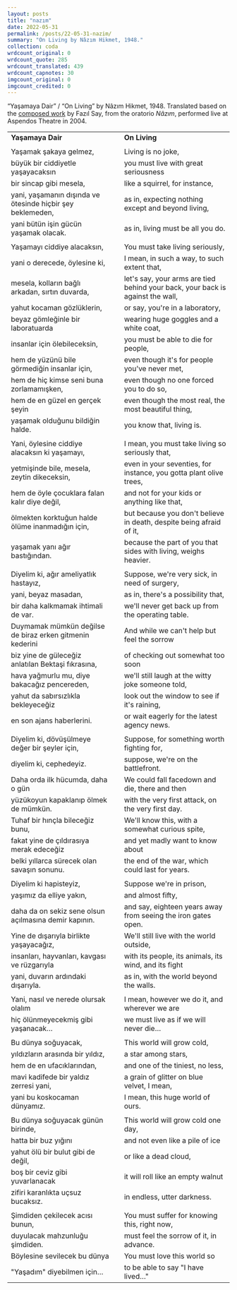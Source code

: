 ```yaml
---
layout: posts
title: "nazım"
date: 2022-05-31
permalink: /posts/22-05-31-nazim/
summary: "On Living by Nâzım Hikmet, 1948."
collection: coda
wrdcount_original: 0
wrdcount_quote: 285
wrdcount_translated: 439
wrdcount_capnotes: 30
imgcount_original: 0
imgcount_credited: 0
---
```

<span class="text-body-credit">“Yaşamaya Dair” / “On Living” by Nâzım Hikmet, 1948. Translated based on the [composed work](https://fazilsay.com/music/) by Fazıl Say, from the oratorio *Nâzım*, performed live at Aspendos Theatre in 2004.</span>

| | | |
|-|-|-|
|<span class="text-body-quote">**Yaşamaya Dair**</span>| |<span class="text-onliving">**On Living**</span>|
| | | |
|<span class="text-body-quote">Yaşamak şakaya gelmez,</span>| |<span class="text-onliving">Living is no joke,</span>|
|<span class="text-body-quote">büyük bir ciddiyetle yaşayacaksın</span>| |<span class="text-onliving">you must live with great seriousness</span>|
|<span class="text-body-quote">bir sincap gibi mesela,</span>| |<span class="text-onliving">like a squirrel, for instance,</span>|
|<span class="text-body-quote">yani, yaşamanın dışında ve ötesinde hiçbir şey beklemeden,</span>| |<span class="text-onliving">as in, expecting nothing except and beyond living,</span>|
|<span class="text-body-quote">yani bütün işin gücün yaşamak olacak.</span>| |<span class="text-onliving">as in, living must be all you do.</span>|
| | | |
|<span class="text-body-quote">Yaşamayı ciddiye alacaksın,</span>| |<span class="text-onliving">You must take living seriously,</span>|
|<span class="text-body-quote">yani o derecede, öylesine ki,</span>| |<span class="text-onliving">I mean, in such a way, to such extent that,</span>|
|<span class="text-body-quote">mesela, kolların bağlı arkadan, sırtın duvarda,</span>| |<span class="text-onliving">let's say, your arms are tied behind your back, your back is against the wall,</span>|
|<span class="text-body-quote">yahut kocaman gözlüklerin,</span>| |<span class="text-onliving">or say, you're in a laboratory,</span>|
|<span class="text-body-quote">beyaz gömleğinle bir laboratuarda</span>| |<span class="text-onliving">wearing huge goggles and a white coat,</span>|
|<span class="text-body-quote">insanlar için ölebileceksin,</span>| |<span class="text-onliving">you must be able to die for people,</span>|
|<span class="text-body-quote">hem de yüzünü bile görmediğin insanlar için,</span>| |<span class="text-onliving">even though it's for people you've never met,</span>|
|<span class="text-body-quote">hem de hiç kimse seni buna zorlamamışken,</span>| |<span class="text-onliving">even though no one forced you to do so,</span>|
|<span class="text-body-quote">hem de en güzel en gerçek şeyin</span>| |<span class="text-onliving">even though the most real, the most beautiful thing,</span>|
|<span class="text-body-quote">yaşamak olduğunu bildiğin halde.</span>| |<span class="text-onliving">you know that, living is.</span>|
| | | |
|<span class="text-body-quote">Yani, öylesine ciddiye alacaksın ki yaşamayı,</span>| |<span class="text-onliving">I mean, you must take living so seriously that,</span>|
|<span class="text-body-quote">yetmişinde bile, mesela, zeytin dikeceksin,</span>| |<span class="text-onliving">even in your seventies, for instance, you gotta plant olive trees,</span>|
|<span class="text-body-quote">hem de öyle çocuklara falan kalır diye değil,</span>| |<span class="text-onliving">and not for your kids or anything like that,</span>|
|<span class="text-body-quote">ölmekten korktuğun halde ölüme inanmadığın için,</span>| |<span class="text-onliving">but because you don't believe in death, despite being afraid of it,</span>|
|<span class="text-body-quote">yaşamak yanı ağır bastığından.</span>| |<span class="text-onliving">because the part of you that sides with living, weighs heavier.</span>|
| | | |
|<span class="text-body-quote">Diyelim ki, ağır ameliyatlık hastayız,</span>| |<span class="text-onliving">Suppose, we're very sick, in need of surgery,</span>|
|<span class="text-body-quote">yani, beyaz masadan,</span>| |<span class="text-onliving">as in, there's a possibility that,</span>|
|<span class="text-body-quote">bir daha kalkmamak ihtimali de var.</span>| |<span class="text-onliving">we'll never get back up from the operating table.</span>|
|<span class="text-body-quote">Duymamak mümkün değilse de biraz erken gitmenin kederini</span>| |<span class="text-onliving">And while we can't help but feel the sorrow</span>|
|<span class="text-body-quote">biz yine de güleceğiz anlatılan Bektaşi fıkrasına,</span>| |<span class="text-onliving">of checking out somewhat too soon</span>|
|<span class="text-body-quote">hava yağmurlu mu, diye bakacağız pencereden,</span>| |<span class="text-onliving">we'll still laugh at the witty joke someone told,</span>|
|<span class="text-body-quote">yahut da sabırsızlıkla bekleyeceğiz</span>| |<span class="text-onliving">look out the window to see if it's raining,</span>|
|<span class="text-body-quote">en son ajans haberlerini.</span>| |<span class="text-onliving">or wait eagerly for the latest agency news.</span>|
| | | |
|<span class="text-body-quote">Diyelim ki, dövüşülmeye değer bir şeyler için,</span>| |<span class="text-onliving">Suppose, for something worth fighting for,</span>|
|<span class="text-body-quote">diyelim ki, cephedeyiz.</span>| |<span class="text-onliving">suppose, we're on the battlefront.</span>|
|<span class="text-body-quote">Daha orda ilk hücumda, daha o gün</span>| |<span class="text-onliving">We could fall facedown and die, there and then</span>|
|<span class="text-body-quote">yüzükoyun kapaklanıp ölmek de mümkün.</span>| |<span class="text-onliving">with the very first attack, on the very first day.</span>|
|<span class="text-body-quote">Tuhaf bir hınçla bileceğiz bunu,</span>| |<span class="text-onliving">We'll know this, with a somewhat curious spite,</span>|
|<span class="text-body-quote">fakat yine de çıldırasıya merak edeceğiz</span>| |<span class="text-onliving">and yet madly want to know about</span>|
|<span class="text-body-quote">belki yıllarca sürecek olan savaşın sonunu.</span>| |<span class="text-onliving">the end of the war, which could last for years.</span>|
| | | |
|<span class="text-body-quote">Diyelim ki hapisteyiz,</span>| |<span class="text-onliving">Suppose we're in prison,</span>|
|<span class="text-body-quote">yaşımız da elliye yakın,</span>| |<span class="text-onliving">and almost fifty,</span>|
|<span class="text-body-quote">daha da on sekiz sene olsun açılmasına demir kapının.</span>| |<span class="text-onliving">and say, eighteen years away from seeing the iron gates open.</span>|
|<span class="text-body-quote">Yine de dışarıyla birlikte yaşayacağız,</span>| |<span class="text-onliving">We'll still live with the world outside,</span>|
|<span class="text-body-quote">insanları, hayvanları, kavgası ve rüzgarıyla</span>| |<span class="text-onliving">with its people, its animals, its wind, and its fight</span>|
|<span class="text-body-quote">yani, duvarın ardındaki dışarıyla.</span>| |<span class="text-onliving">as in, with the world beyond the walls.</span>|
| | | |
|<span class="text-body-quote">Yani, nasıl ve nerede olursak olalım</span>| |<span class="text-onliving">I mean, however we do it, and wherever we are</span>|
|<span class="text-body-quote">hiç ölünmeyecekmiş gibi yaşanacak…</span>| |<span class="text-onliving">we must live as if we will never die…</span>|
| | | |
|<span class="text-body-quote">Bu dünya soğuyacak,</span>| |<span class="text-onliving">This world will grow cold,</span>|
|<span class="text-body-quote">yıldızların arasında bir yıldız,</span>| |<span class="text-onliving">a star among stars,</span>|
|<span class="text-body-quote">hem de en ufacıklarından,</span>| |<span class="text-onliving">and one of the tiniest, no less,</span>|
|<span class="text-body-quote">mavi kadifede bir yaldız zerresi yani,</span>| |<span class="text-onliving">a grain of glitter on blue velvet, I mean,</span>|
|<span class="text-body-quote">yani bu koskocaman dünyamız.</span>| |<span class="text-onliving">I mean, this huge world of ours.</span>|
| | | |
|<span class="text-body-quote">Bu dünya soğuyacak günün birinde,</span>| |<span class="text-onliving">This world will grow cold one day,</span>|
|<span class="text-body-quote">hatta bir buz yığını</span>| |<span class="text-onliving">and not even like a pile of ice</span>|
|<span class="text-body-quote">yahut ölü bir bulut gibi de değil,</span>| |<span class="text-onliving">or like a dead cloud,</span>|
|<span class="text-body-quote">boş bir ceviz gibi yuvarlanacak</span>| |<span class="text-onliving">it will roll like an empty walnut</span>|
|<span class="text-body-quote">zifiri karanlıkta uçsuz bucaksız.</span>| |<span class="text-onliving">in endless, utter darkness.</span>|
| | | |
|<span class="text-body-quote">Şimdiden çekilecek acısı bunun,</span>| |<span class="text-onliving">You must suffer for knowing this, right now,</span>|
|<span class="text-body-quote">duyulacak mahzunluğu şimdiden.</span>| |<span class="text-onliving">must feel the sorrow of it, in advance.</span>|
|<span class="text-body-quote">Böylesine sevilecek bu dünya</span>| |<span class="text-onliving">You must love this world so</span>|
|<span class="text-body-quote">"Yaşadım" diyebilmen için…</span>| |<span class="text-onliving">to be able to say "I have lived…"</span>|
